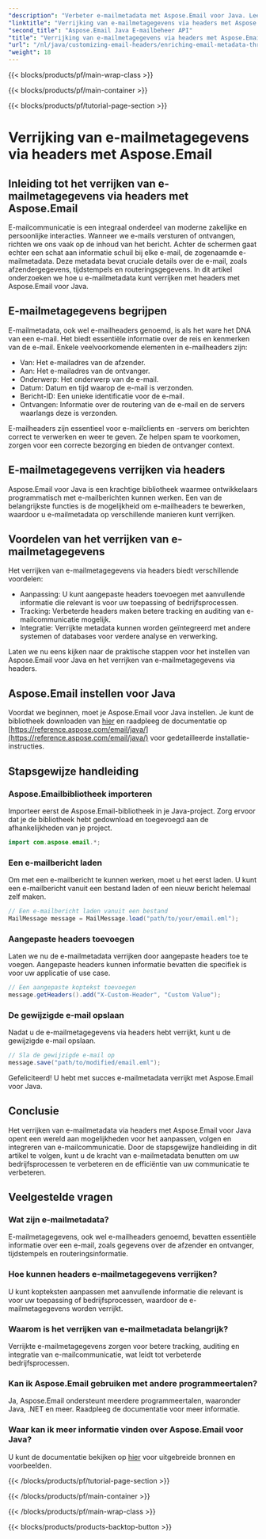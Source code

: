 ```yaml
---
"description": "Verbeter e-mailmetadata met Aspose.Email voor Java. Leer hoe u e-mailheaders kunt verrijken voor betere tracking en personalisatie met Aspose.Email."
"linktitle": "Verrijking van e-mailmetagegevens via headers met Aspose.Email"
"second_title": "Aspose.Email Java E-mailbeheer API"
"title": "Verrijking van e-mailmetagegevens via headers met Aspose.Email"
"url": "/nl/java/customizing-email-headers/enriching-email-metadata-through-headers/"
"weight": 18
---
```


{{< blocks/products/pf/main-wrap-class >}}

{{< blocks/products/pf/main-container >}}

{{< blocks/products/pf/tutorial-page-section >}}

# Verrijking van e-mailmetagegevens via headers met Aspose.Email


## Inleiding tot het verrijken van e-mailmetagegevens via headers met Aspose.Email

E-mailcommunicatie is een integraal onderdeel van moderne zakelijke en persoonlijke interacties. Wanneer we e-mails versturen of ontvangen, richten we ons vaak op de inhoud van het bericht. Achter de schermen gaat echter een schat aan informatie schuil bij elke e-mail, de zogenaamde e-mailmetadata. Deze metadata bevat cruciale details over de e-mail, zoals afzendergegevens, tijdstempels en routeringsgegevens. In dit artikel onderzoeken we hoe u e-mailmetadata kunt verrijken met headers met Aspose.Email voor Java.

## E-mailmetagegevens begrijpen

E-mailmetadata, ook wel e-mailheaders genoemd, is als het ware het DNA van een e-mail. Het biedt essentiële informatie over de reis en kenmerken van de e-mail. Enkele veelvoorkomende elementen in e-mailheaders zijn:

- Van: Het e-mailadres van de afzender.
- Aan: Het e-mailadres van de ontvanger.
- Onderwerp: Het onderwerp van de e-mail.
- Datum: Datum en tijd waarop de e-mail is verzonden.
- Bericht-ID: Een unieke identificatie voor de e-mail.
- Ontvangen: Informatie over de routering van de e-mail en de servers waarlangs deze is verzonden.

E-mailheaders zijn essentieel voor e-mailclients en -servers om berichten correct te verwerken en weer te geven. Ze helpen spam te voorkomen, zorgen voor een correcte bezorging en bieden de ontvanger context.

## E-mailmetagegevens verrijken via headers

Aspose.Email voor Java is een krachtige bibliotheek waarmee ontwikkelaars programmatisch met e-mailberichten kunnen werken. Een van de belangrijkste functies is de mogelijkheid om e-mailheaders te bewerken, waardoor u e-mailmetadata op verschillende manieren kunt verrijken.

## Voordelen van het verrijken van e-mailmetagegevens

Het verrijken van e-mailmetagegevens via headers biedt verschillende voordelen:

- Aanpassing: U kunt aangepaste headers toevoegen met aanvullende informatie die relevant is voor uw toepassing of bedrijfsprocessen.
- Tracking: Verbeterde headers maken betere tracking en auditing van e-mailcommunicatie mogelijk.
- Integratie: Verrijkte metadata kunnen worden geïntegreerd met andere systemen of databases voor verdere analyse en verwerking.

Laten we nu eens kijken naar de praktische stappen voor het instellen van Aspose.Email voor Java en het verrijken van e-mailmetagegevens via headers.

## Aspose.Email instellen voor Java

Voordat we beginnen, moet je Aspose.Email voor Java instellen. Je kunt de bibliotheek downloaden van [hier](https://releases.aspose.com/email/java/) en raadpleeg de documentatie op [https://reference.aspose.com/email/java/](https://reference.aspose.com/email/java/) voor gedetailleerde installatie-instructies.

## Stapsgewijze handleiding

### Aspose.Emailbibliotheek importeren

Importeer eerst de Aspose.Email-bibliotheek in je Java-project. Zorg ervoor dat je de bibliotheek hebt gedownload en toegevoegd aan de afhankelijkheden van je project.

```java
import com.aspose.email.*;
```

### Een e-mailbericht laden

Om met een e-mailbericht te kunnen werken, moet u het eerst laden. U kunt een e-mailbericht vanuit een bestand laden of een nieuw bericht helemaal zelf maken.

```java
// Een e-mailbericht laden vanuit een bestand
MailMessage message = MailMessage.load("path/to/your/email.eml");
```

### Aangepaste headers toevoegen

Laten we nu de e-mailmetadata verrijken door aangepaste headers toe te voegen. Aangepaste headers kunnen informatie bevatten die specifiek is voor uw applicatie of use case.

```java
// Een aangepaste koptekst toevoegen
message.getHeaders().add("X-Custom-Header", "Custom Value");
```

### De gewijzigde e-mail opslaan

Nadat u de e-mailmetagegevens via headers hebt verrijkt, kunt u de gewijzigde e-mail opslaan.

```java
// Sla de gewijzigde e-mail op
message.save("path/to/modified/email.eml");
```

Gefeliciteerd! U hebt met succes e-mailmetadata verrijkt met Aspose.Email voor Java.

## Conclusie

Het verrijken van e-mailmetadata via headers met Aspose.Email voor Java opent een wereld aan mogelijkheden voor het aanpassen, volgen en integreren van e-mailcommunicatie. Door de stapsgewijze handleiding in dit artikel te volgen, kunt u de kracht van e-mailmetadata benutten om uw bedrijfsprocessen te verbeteren en de efficiëntie van uw communicatie te verbeteren.

## Veelgestelde vragen

### Wat zijn e-mailmetadata?

E-mailmetagegevens, ook wel e-mailheaders genoemd, bevatten essentiële informatie over een e-mail, zoals gegevens over de afzender en ontvanger, tijdstempels en routeringsinformatie.

### Hoe kunnen headers e-mailmetagegevens verrijken?

U kunt kopteksten aanpassen met aanvullende informatie die relevant is voor uw toepassing of bedrijfsprocessen, waardoor de e-mailmetagegevens worden verrijkt.

### Waarom is het verrijken van e-mailmetadata belangrijk?

Verrijkte e-mailmetagegevens zorgen voor betere tracking, auditing en integratie van e-mailcommunicatie, wat leidt tot verbeterde bedrijfsprocessen.

### Kan ik Aspose.Email gebruiken met andere programmeertalen?

Ja, Aspose.Email ondersteunt meerdere programmeertalen, waaronder Java, .NET en meer. Raadpleeg de documentatie voor meer informatie.

### Waar kan ik meer informatie vinden over Aspose.Email voor Java?

U kunt de documentatie bekijken op [hier](https://reference.aspose.com/email/java/) voor uitgebreide bronnen en voorbeelden.

{{< /blocks/products/pf/tutorial-page-section >}}

{{< /blocks/products/pf/main-container >}}

{{< /blocks/products/pf/main-wrap-class >}}

{{< blocks/products/products-backtop-button >}}